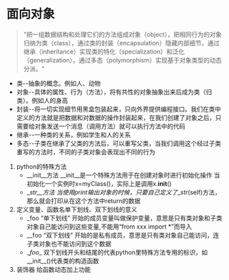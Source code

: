 # 面向对象 #
> "把一组数据结构和处理它们的方法组成对象（object），把相同行为的对象归纳为类（class），通过类的封装（encapsulation）隐藏内部细节，通过继承（inheritance）实现类的特化（specialization）和泛化（generalization），通过多态（polymorphism）实现基于对象类型的动态分派。"

+ 类--抽象的概念。例如人、动物
+ 对象--具体的属性、行为（方法），将有共性的对象抽象出来后成为类（归类）。例如人的身高
+ 封装--将一切实现细节用黑盒包装起来，只向外界提供编程接口。我们在类中定义的方法就是把数据和对数据的操作封装起来，在我们创建了对象之后，只需要给对象发送一个消息（调用方法）就可以执行方法中的代码
+ 继承--一种类的关系，例如学生和人的关系
+ 多态--子类在继承了父类的方法后，可以重写父类，当我们调用这个经过子类重写的方法时，不同的子类对象会表现出不同的行为

1. python的特殊方法
    + __init__方法
\__init__是一个特殊方法用于在创建对象时进行初始化操作
当初始化一个实例时x=myClass()，实际上是调用x.__init__()
    + __str__方法
当使用print输出对象的时候，只要自己定义了\__str__(self)方法，那么就会打印从在这个方法中return的数据
2. 定义变量、函数名单下划线、双下划线的意义
    + _foo  “单下划线” 开始的成员变量叫做保护变量，意思是只有类对象和子类对象自己能访问到这些变量,不能用“from xxx import *”而导入
    + __foo  “双下划线” 开始的是私有成员，意思是只有类对象自己能访问，连子类对象也不能访问到这个数据
    + \__foo__ 双下划线开头和结尾的代表python里特殊方法专用的标识，如__init__()代表类的构造函数
3. 装饰器
给函数动态加上功能
